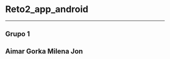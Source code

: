 # Reto2_app_android


---------------------------------------
**Grupo 1**
---------------------------------------
Aimar
Gorka
Milena
Jon
---------------------------------------